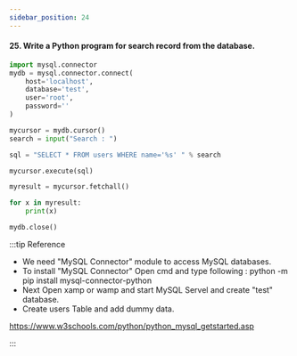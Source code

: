 ```yaml
---
sidebar_position: 24
---
```


#### 25. Write a Python program for search record from the database.

```python
import mysql.connector
mydb = mysql.connector.connect(
    host='localhost',
    database='test',
    user='root',
    password=''
)

mycursor = mydb.cursor()
search = input("Search : ")

sql = "SELECT * FROM users WHERE name='%s' " % search

mycursor.execute(sql)

myresult = mycursor.fetchall()

for x in myresult:
    print(x)

mydb.close()
```

:::tip Reference

- We need "MySQL Connector" module to access MySQL databases.
- To install "MySQL Connector" Open cmd and type following :
  python -m pip install mysql-connector-python
- Next Open xamp or wamp and start MySQL Servel and create "test" database.
- Create users Table and add dummy data.

https://www.w3schools.com/python/python_mysql_getstarted.asp

:::
